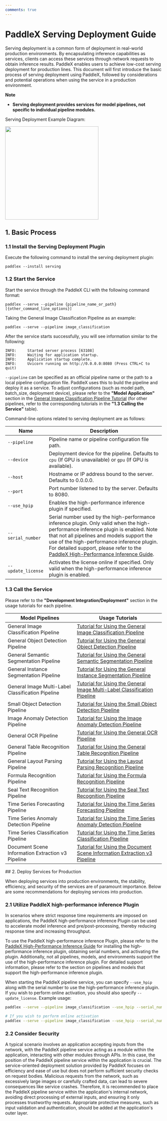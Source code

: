 ```yaml
---
comments: true
---
```


# PaddleX Serving Deployment Guide

Serving deployment is a common form of deployment in real-world production environments. By encapsulating inference capabilities as services, clients can access these services through network requests to obtain inference results. PaddleX enables users to achieve low-cost serving deployment for production lines. This document will first introduce the basic process of serving deployment using PaddleX, followed by considerations and potential operations when using the service in a production environment.

<b>Note</b>
- <b>Serving deployment provides services for model pipelines, not specific to individual pipeline modules.</b>

Serving Deployment Example Diagram:

<img src="https://raw.githubusercontent.com/cuicheng01/PaddleX_doc_images/main/images/pipeline_deploy/serving_en.png"  width="300" />

## 1. Basic Process

### 1.1 Install the Serving Deployment Plugin

Execute the following command to install the serving deployment plugin:

```shell
paddlex --install serving
```

### 1.2 Start the Service

Start the service through the PaddleX CLI with the following command format:

```shell
paddlex --serve --pipeline {pipeline_name_or_path} [{other_command_line_options}]
```

Taking the General Image Classification Pipeline as an example:

```shell
paddlex --serve --pipeline image_classification
```

After the service starts successfully, you will see information similar to the following:

```
INFO:     Started server process [63108]
INFO:     Waiting for application startup.
INFO:     Application startup complete.
INFO:     Uvicorn running on http://0.0.0.0:8080 (Press CTRL+C to quit)
```

`--pipeline` can be specified as an official pipeline name or the path to a local pipeline configuration file. PaddleX uses this to build the pipeline and deploy it as a service. To adjust configurations (such as model path, batch_size, deployment device), please refer to the <b>"Model Application"</b> section in the [General Image Classification Pipeline Tutorial](../pipeline_usage/tutorials/cv_pipelines/image_classification.en.md) (for other pipelines, refer to the corresponding tutorials in the <b>"1.3 Calling the Service"</b> table).

Command-line options related to serving deployment are as follows:

<table>
<thead>
<tr>
<th>Name</th>
<th>Description</th>
</tr>
</thead>
<tbody>
<tr>
<td><code>--pipeline</code></td>
<td>Pipeline name or pipeline configuration file path.</td>
</tr>
<tr>
<td><code>--device</code></td>
<td>Deployment device for the pipeline. Defaults to <code>cpu</code> (If GPU is unavailable) or <code>gpu</code> (If GPU is available).</td>
</tr>
<tr>
<td><code>--host</code></td>
<td>Hostname or IP address bound to the server. Defaults to 0.0.0.0.</td>
</tr>
<tr>
<td><code>--port</code></td>
<td>Port number listened to by the server. Defaults to 8080.</td>
</tr>
<tr>
<td><code>--use_hpip</code></td>
<td>Enables the high-performance inference plugin if specified.</td>
</tr>
<tr>
<td><code>--serial_number</code></td>
<td>Serial number used by the high-performance inference plugin. Only valid when the high-performance inference plugin is enabled. Note that not all pipelines and models support the use of the high-performance inference plugin. For detailed support, please refer to the <a href="./high_performance_inference.en.md">PaddleX High-Performance Inference Guide</a>.</td>
</tr>
<tr>
<td><code>--update_license</code></td>
<td>Activates the license online if specified. Only valid when the high-performance inference plugin is enabled.</td>
</tr>
</tbody>
</table>
</table>

### 1.3 Call the Service

Please refer to the <b>"Development Integration/Deployment"</b> section in the usage tutorials for each pipeline.

<table>
<thead>
<tr>
<th>Model Pipelines</th>
<th>Usage Tutorials</th>
</tr>
</thead>
<tbody>
<tr>
<td>General Image Classification Pipeline</td>
<td><a href="../pipeline_usage/tutorials/cv_pipelines/image_classification.en.md">Tutorial for Using the General Image Classification Pipeline</a></td>
</tr>
<tr>
<td>General Object Detection Pipeline</td>
<td><a href="../pipeline_usage/tutorials/cv_pipelines/object_detection.en.md">Tutorial for Using the General Object Detection Pipeline</a></td>
</tr>
<tr>
<td>General Semantic Segmentation Pipeline</td>
<td><a href="../pipeline_usage/tutorials/cv_pipelines/semantic_segmentation.en.md">Tutorial for Using the General Semantic Segmentation Pipeline</a></td>
</tr>
<tr>
<td>General Instance Segmentation Pipeline</td>
<td><a href="../pipeline_usage/tutorials/cv_pipelines/instance_segmentation.en.md">Tutorial for Using the General Instance Segmentation Pipeline</a></td>
</tr>
<tr>
<td>General Image Multi-Label Classification Pipeline</td>
<td><a href="../pipeline_usage/tutorials/cv_pipelines/image_multi_label_classification.en.md">Tutorial for Using the General Image Multi-Label Classification Pipeline</a></td>
</tr>
<tr>
<td>Small Object Detection Pipeline</td>
<td><a href="../pipeline_usage/tutorials/cv_pipelines/small_object_detection.en.md">Tutorial for Using the Small Object Detection Pipeline</a></td>
</tr>
<tr>
<td>Image Anomaly Detection Pipeline</td>
<td><a href="../pipeline_usage/tutorials/cv_pipelines/image_anomaly_detection.en.md">Tutorial for Using the Image Anomaly Detection Pipeline</a></td>
</tr>
<tr>
<td>General OCR Pipeline</td>
<td><a href="../pipeline_usage/tutorials/ocr_pipelines/OCR.en.md">Tutorial for Using the General OCR Pipeline</a></td>
</tr>
<tr>
<td>General Table Recognition Pipeline</td>
<td><a href="../pipeline_usage/tutorials/ocr_pipelines/table_recognition.en.md">Tutorial for Using the General Table Recognition Pipeline</a></td>
</tr>
<tr>
<td>General Layout Parsing Pipeline</td>
<td><a href="../pipeline_usage/tutorials/ocr_pipelines/layout_parsing.en.md">Tutorial for Using the Layout Parsing Recognition Pipeline</a></td>
</tr>
<tr>
<td>Formula Recognition Pipeline</td>
<td><a href="../pipeline_usage/tutorials/ocr_pipelines/formula_recognition.en.md">Tutorial for Using the Formula Recognition Pipeline</a></td>
</tr>
<tr>
<td>Seal Text Recognition Pipeline</td>
<td><a href="../pipeline_usage/tutorials/ocr_pipelines/seal_recognition.en.md">Tutorial for Using the Seal Text Recognition Pipeline</a></td>
</tr>
<tr>
<td>Time Series Forecasting Pipeline</td>
<td><a href="../pipeline_usage/tutorials/time_series_pipelines/time_series_forecasting.en.md">Tutorial for Using the Time Series Forecasting Pipeline</a></td>
</tr>
<tr>
<td>Time Series Anomaly Detection Pipeline</td>
<td><a href="../pipeline_usage/tutorials/time_series_pipelines/time_series_anomaly_detection.en.md">Tutorial for Using the Time Series Anomaly Detection Pipeline</a></td>
</tr>
<tr>
<td>Time Series Classification Pipeline</td>
<td><a href="../pipeline_usage/tutorials/time_series_pipelines/time_series_classification.en.md">Tutorial for Using the Time Series Classification Pipeline</a></td>
</tr>
<tr>
<td>Document Scene Information Extraction v3 Pipeline</td>
<td><a href="../pipeline_usage/tutorials/information_extraction_pipelines/document_scene_information_extraction.en.md">Tutorial for Using the Document Scene Information Extraction v3 Pipeline</a></td>
</tr>
</tbody>
</table>
## 2. Deploy Services for Production

When deploying services into production environments, the stability, efficiency, and security of the services are of paramount importance. Below are some recommendations for deploying services into production.

### 2.1 Utilize PaddleX high-performance inference Plugin

In scenarios where strict response time requirements are imposed on applications, the PaddleX high-performance inference Plugin can be used to accelerate model inference and pre/post-processing, thereby reducing response time and increasing throughput.

To use the PaddleX high-performance inference Plugin, please refer to the [PaddleX High-Performance Inference Guide](./high_performance_inference.en.md) for installing the high-performance inference plugin, obtaining serial numbers, and activating the plugin. Additionally, not all pipelines, models, and environments support the use of the high-performance inference plugin. For detailed support information, please refer to the section on pipelines and models that support the high-performance inference plugin.

When starting the PaddleX pipeline service, you can specify `--use_hpip` along with the serial number to use the high-performance inference plugin. If you wish to perform online activation, you should also specify `--update_license`. Example usage:

```bash
paddlex --serve --pipeline image_classification --use_hpip --serial_number {serial_number}

# If you wish to perform online activation
paddlex --serve --pipeline image_classification --use_hpip --serial_number {serial_number} --update_license
```

### 2.2 Consider Security

A typical scenario involves an application accepting inputs from the network, with the PaddleX pipeline service acting as a module within the application, interacting with other modules through APIs. In this case, the position of the PaddleX pipeline service within the application is crucial. The service-oriented deployment solution provided by PaddleX focuses on efficiency and ease of use but does not perform sufficient security checks on request bodies. Malicious requests from the network, such as excessively large images or carefully crafted data, can lead to severe consequences like service crashes. Therefore, it is recommended to place the PaddleX pipeline service within the application's internal network, avoiding direct processing of external inputs, and ensuring it only processes trustworthy requests. Appropriate protective measures, such as input validation and authentication, should be added at the application's outer layer.
